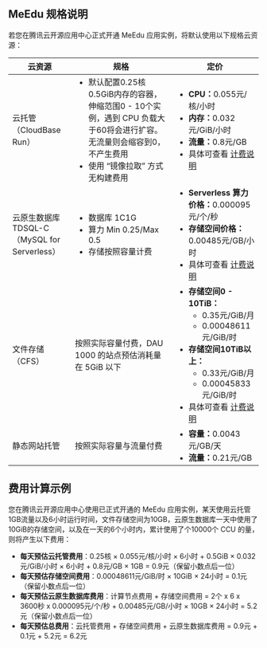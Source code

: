 ## MeEdu 规格说明
若您在腾讯云开源应用中心正式开通 MeEdu 应用实例，将默认使用以下规格云资源：

<table>
<thead>
  <tr>
    <th width="25%">云资源</th>
    <th>规格</th>
    <th width="35%">定价</th>
  </tr>
</thead>
<tbody>
  <tr>
    <td>云托管<br>（CloudBase Run）</td>
    <td><ul style="margin:0"><li>默认配置0.25核0.5GiB内存的容器，伸缩范围0 - 10个实例，遇到 CPU 负载大于60将会进行扩容。无流量则会缩容到0，不产生费用</li><li>使用 “镜像拉取” 方式无构建费用</li></ul></td>
    <td><ul style="margin:0"><li><b>CPU：</b>0.055元/核/小时</li><li><b>内存：</b>0.032元/GiB/小时</li><li><b>流量：</b>0.8元/GB</li><li>具体可查看 <a href= "https://cloud.tencent.com/document/product/1243/47823#.E6.8C.89.E9.87.8F.E8.AE.A1.E8.B4.B9">计费说明</a></li></ul></td>
  </tr>
  <tr>
    <td>云原生数据库 TDSQL-C<br>（MySQL for Serverless）</td>
    <td><ul style="margin:0"><li>数据库 1C1G</li><li>算力 Min 0.25/Max 0.5</li><li>存储按照容量计费</li></ul></td>
    <td><ul style="margin:0"><li><b>Serverless 算力价格：</b>0.000095元/个/秒</li><li><b>存储空间价格：</b>0.00485元/GB/小时</li><li>具体可查看 <a href= "https://cloud.tencent.com/document/product/1003/30493#.E8.AE.A1.E8.B4.B9.E8.AF.B4.E6.98.8E">计费说明</a></li></ul></td>
  </tr>
  <tr>
    <td>文件存储（CFS）</td>
    <td>按照实际容量付费，DAU 1000 的站点预估消耗量在 5GiB 以下</td>
    <td><ul style="margin:0"><li><b>存储空间0 - 10TiB：</b><ul><li>0.35元/GiB/月</li><li>0.00048611元/GiB/时</li></ul></li><li><b>存储空间10TiB以上：</b><ul><li>0.33元/GiB/月</li><li>0.00045833元/GiB/时</li></ul></li><li>具体可查看 <a href="https://cloud.tencent.com/document/product/582/47378#.E5.90.8E.E4.BB.98.E8.B4.B9.E4.BB.B7.E6.A0.BC.E8.AF.A6.E6.83.85">计费说明</a></li></ul></td>
  </tr>
	  <tr>
    <td>静态网站托管</td>
    <td>按照实际容量与流量付费</td>
    <td><ul style="margin:0"><li><b>容量：</b>0.0043 元/GB/天</li><li><b>流量：</b>0.21元/GB</li></ul></td>
  </tr>
</tbody>
</table>

## 费用计算示例
您在腾讯云开源应用中心使用已正式开通的 MeEdu 应用实例，某天使用云托管1GB流量以及6小时运行时间，文件存储空间为10GB，云原生数据库一天中使用了10GiB的存储空间，以及在一天的6个小时内，累计使用了个10000个 CCU 的量，则将产生以下费用：

- **每天预估云托管费用**：0.25核 × 0.055元/核/小时 × 6小时 + 0.5GiB × 0.032元/GiB/小时 × 6小时 + 0.8元/GB × 1GB = 0.9元（保留小数点后一位）
- **每天预估存储空间费用**：0.00048611元/GiB/时 × 10GiB × 24小时 = 0.1元（保留小数点后一位）
- **每天预估云原生数据库费用**：计算节点费用 + 存储空间费用 = 2个 x 6 x 3600秒 x 0.000095元/个/秒 + 0.00485元/GB/小时 × 10GB × 24小时 = 5.2元（保留小数点后一位）
- **每天预估总费用**：云托管费用 + 存储空间费用 + 云原生数据库费用 = 0.9元 + 0.1元 + 5.2元 = 6.2元






